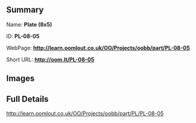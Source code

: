 

## Summary
 
Name: __Plate (8x5)__

ID: __PL-08-05__

WebPage: __http://learn.oomlout.co.uk/OO/Projects/oobb/part/PL-08-05__

Short URL: __http://oom.lt/PL-08-05__


## Images




## Full Details

 http://learn.oomlout.co.uk/OO/Projects/oobb/part/PL/PL-08-05

